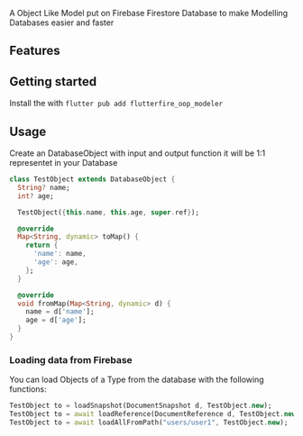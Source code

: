 <!--
This README describes the package. If you publish this package to pub.dev,
this README's contents appear on the landing page for your package.

For information about how to write a good package README, see the guide for
[writing package pages](https://dart.dev/guides/libraries/writing-package-pages).

For general information about developing packages, see the Dart guide for
[creating packages](https://dart.dev/guides/libraries/create-library-packages)
and the Flutter guide for
[developing packages and plugins](https://flutter.dev/developing-packages).
-->

A Object Like Model put on Firebase Firestore Database to make Modelling Databases easier and faster

## Features


## Getting started
Install the with `flutter pub add flutterfire_oop_modeler`

## Usage

Create an DatabaseObject with input and output function it will be 1:1 representet in your Database
```dart
class TestObject extends DatabaseObject {
  String? name;
  int? age;

  TestObject({this.name, this.age, super.ref});

  @override
  Map<String, dynamic> toMap() {
    return {
      'name': name,
      'age': age,
    };
  }

  @override
  void fromMap(Map<String, dynamic> d) {
    name = d['name'];
    age = d['age'];
  }
}
```

### Loading data from Firebase
You can load Objects of a Type from the database with the following functions:
```dart
TestObject to = loadSnapshot(DocumentSnapshot d, TestObject.new);
TestObject to = await loadReference(DocumentReference d, TestObject.new);
TestObject to = await loadAllFromPath("users/user1", TestObject.new);
```


